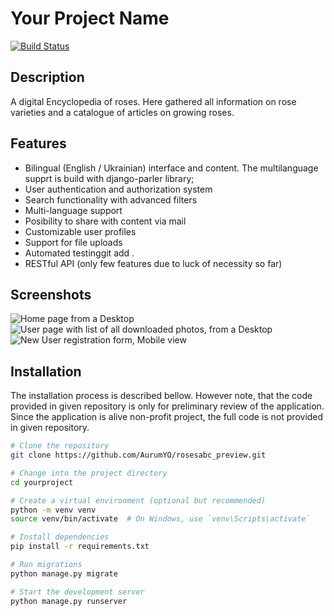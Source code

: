 # Your Project Name

[![Build Status](https://travis-ci.org/AurumYO/yourproject.svg?branch=main)](https://travis-ci.org/AurumYO/rosesabc_preview.git)

## Description

A digital Encyclopedia of roses. Here gathered all information on rose varieties and a catalogue of articles on growing roses.

## Features

- Bilingual (English / Ukrainian) interface and content. The multilanguage supprt is build with django-parler library; 
- User authentication and authorization system
- Search functionality with advanced filters
- Multi-language support
- Posibility to share with content via mail
- Customizable user profiles
- Support for file uploads
- Automated testinggit add .
- RESTful API (only few features due to luck of necessity so far)

## Screenshots

![Home page from a Desktop](screenshots/prototype_site_1.png)
![User page with list of all downloaded photos, from a Desktop](screenshots/prototype_site_2.png)
![New User registration form, Mobile view](screenshots/prototype_site_3.png)

## Installation

The installation process is described bellow. However note, that the code provided in given repository is only for preliminary review of the application. 
Since the application is alive non-profit project, the full code is not provided in given repository.

```bash
# Clone the repository
git clone https://github.com/AurumYO/rosesabc_preview.git

# Change into the project directory
cd yourproject

# Create a virtual environment (optional but recommended)
python -m venv venv
source venv/bin/activate  # On Windows, use `venv\Scripts\activate`

# Install dependencies
pip install -r requirements.txt

# Run migrations
python manage.py migrate

# Start the development server
python manage.py runserver